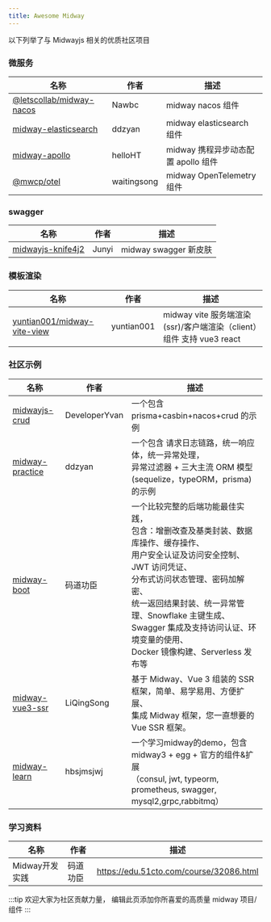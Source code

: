 ```yaml
---
title: Awesome Midway
---
```


以下列举了与 Midwayjs 相关的优质社区项目

### 微服务

| 名称                                                 | 作者        | 描述                                |
| ---------------------------------------------------- | ----------- | ----------------------------------- |
| [@letscollab/midway-nacos][@letscollab/midway-nacos] | Nawbc       | midway nacos 组件                   |
| [midway-elasticsearch][midway-elasticsearch]         | ddzyan      | midway elasticsearch 组件           |
| [midway-apollo][midway-apollo]                       | helloHT     | midway 携程异步动态配置 apollo 组件 |
| [@mwcp/otel][@mwcp/otel]                             | waitingsong | midway OpenTelemetry 组件           |

### swagger

| 名称                                   | 作者  | 描述                  |
| -------------------------------------- | ----- | --------------------- |
| [midwayjs-knife4j2][midwayjs-knife4j2] | Junyi | midway swagger 新皮肤 |

### 模板渲染

| 名称                                                       | 作者       | 描述                                                                 |
| ---------------------------------------------------------- | ---------- | -------------------------------------------------------------------- |
| [yuntian001/midway-vite-view][yuntian001/midway-vite-view] | yuntian001 | midway vite 服务端渲染(ssr)/客户端渲染（client）组件 支持 vue3 react |

### 社区示例

| 名称                               | 作者          | 描述                                                                                                                                                                                                                                                                                                                       |
| ---------------------------------- | ------------- | -------------------------------------------------------------------------------------------------------------------------------------------------------------------------------------------------------------------------------------------------------------------------------------------------------------------------- |
| [midwayjs-crud][midwayjs-crud]     | DeveloperYvan | 一个包含 prisma+casbin+nacos+crud 的示例                                                                                                                                                                                                                                                                                   |
| [midway-practice][midway-practice] | ddzyan        | 一个包含 请求日志链路，统一响应体，统一异常处理，<br> 异常过滤器 + 三大主流 ORM 模型 (sequelize，typeORM，prisma) 的示例                                                                                                                                                                                                   |
| [midway-boot][midway-boot]         | 码道功臣      | 一个比较完整的后端功能最佳实践，<br> 包含：增删改查及基类封装、数据库操作、缓存操作、<br> 用户安全认证及访问安全控制、JWT 访问凭证、<br> 分布式访问状态管理、密码加解密、<br> 统一返回结果封装、统一异常管理、Snowflake 主键生成、<br> Swagger 集成及支持访问认证、环境变量的使用、<br> Docker 镜像构建、Serverless 发布等 |
| [midway-vue3-ssr][midway-vue3-ssr] | LiQingSong    | 基于 Midway、Vue 3 组装的 SSR 框架，简单、易学易用、方便扩展、<br> 集成 Midway 框架，您一直想要的 Vue SSR 框架。                                                                                                                                                                                                           |
| [midway-learn][midway-learn]       | hbsjmsjwj     | 一个学习midway的demo，包含 midway3 + egg + 官方的组件&扩展<br>（consul, jwt, typeorm, prometheus, swagger, mysql2,grpc,rabbitmq）                                                                                                                                                                                          |

### 学习资料

| 名称           | 作者     | 描述                                    |
| -------------- | -------- | --------------------------------------- |
| Midway开发实践 | 码道功臣 | https://edu.51cto.com/course/32086.html |


:::tip
欢迎大家为社区贡献力量， 编辑此页添加你所喜爱的高质量 midway 项目/组件
:::


[midway-elasticsearch]: https://github.com/ddzyan/midway-elasticsearch
[midway-apollo]: https://github.com/helloHT/midway-apollo
[@letscollab/midway-nacos]: https://github.com/deskbtm-letscollab/midway-nacos
[@mwcp/otel]: https://github.com/waitingsong/midway-components/tree/main/packages/otel

[midwayjs-knife4j2]: https://github.com/fangbao-0418/midway/tree/master/packages/swagger
[yuntian001/midway-vite-view]: https://github.com/yuntian001/midway-vite-view

[midwayjs-crud]: https://github.com/developeryvan/midwayjs-crud
[midway-practice]: https://github.com/ddzyan/midway-practice
[midway-boot]: https://github.com/bestaone/midway-boot
[midway-vue3-ssr]: https://github.com/lqsong/midway-vue3-ssr
[midway-learn]: https://github.com/hbsjmsjwj/midway-learn.git
